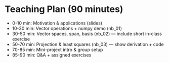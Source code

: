 <!-- Math rendered using GitHub Markdown: use $...$ and $$...$$ -->

# Teaching Plan (90 minutes)
- 0-10 min: Motivation & applications (slides)
- 10-30 min: Vector operations + numpy demo (nb_01)
- 30-50 min: Vector spaces, span, basis (nb_02) — include short in-class exercise
- 50-70 min: Projection & least squares (nb_03) — show derivation + code
- 70-85 min: Mini-project intro & group setup
- 85-90 min: Q&A + assigned exercises